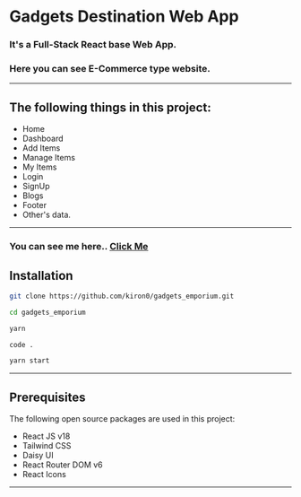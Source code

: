 # Gadgets Destination Web App

### It's a Full-Stack React base Web App.

### Here you can see E-Commerce type website.

---

## The following things in this project:

- Home
- Dashboard
- Add Items
- Manage Items
- My Items
- Login
- SignUp
- Blogs
- Footer
- Other's data.

---

### You can see me here.. [Click Me](https://gadgets-emporium.web.app)

## Installation

```bash
git clone https://github.com/kiron0/gadgets_emporium.git
```

```bash
cd gadgets_emporium
```

```bash
yarn
```

```bash
code .
```

```bash
yarn start
```

---

## Prerequisites

The following open source packages are used in this project:

- React JS v18
- Tailwind CSS
- Daisy UI
- React Router DOM v6
- React Icons

---

